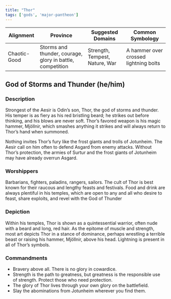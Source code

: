 ```yaml
---
title: "Thor"
tags: ['gods', 'major-pantheon']
---
```


| Alignment | Province |  Suggested Domains | Common Symbology |
| ----------| ---------| -------------------| -----------------|
| Chaotic-Good | Storms and thunder, courage, glory in battle, competition | Strength, Tempest, Nature, War | A hammer over crossed lightning bolts |

## God of Storms and Thunder (he/him)

### Description

Strongest of the Aesir is Odin’s son, Thor, the god of storms and thunder. His temper is as fiery as his red bristling beard; he strikes out before thinking, and his blows are never soft. Thor’s favored weapon is his magic hammer, Mjöllnir, which smashes anything it strikes and will always return to Thor’s hand when summoned.

Nothing invites Thor’s fury like the frost giants and trolls of Jotunheim. The Aesir call on him often to defend Asgard from enemy attacks. Without Thor’s protection, the armies of Surtur and the frost giants of Jotunheim may have already overrun Asgard.

### Worshippers

Barbarians, fighters, paladins, rangers, sailors. The cult of Thor is best known for their raucous and lengthy feasts and festivals. Food and drink are always plentiful in his temples, which are open to any and all who desire to feast, share exploits, and revel with the God of Thunder

### Depiction

Within his temples, Thor is shown as a quintessential warrior, often nude with a beard and long, red hair. As the epitome of muscle and strength, most art depicts Thor in a stance of dominance, perhaps wrestling a terrible beast or raising his hammer, Mjöllnir, above his head. Lightning is present in all of Thor’s symbols.

### Commandments

-  Bravery above all. There is no glory in cowardice.
-  Strength is the path to greatness, but greatness is the responsible use of strength. Protect those who need protection.
-  The glory of Thor lives through your own glory on the battlefield.
-  Slay the abominations from Jotunheim wherever you find them.
